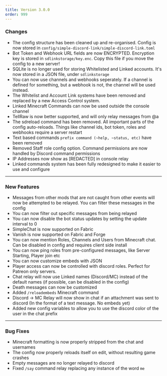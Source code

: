 ```yaml
---
title: Version 3.0.0
order: 999
---
```


### Changes

* The config structure has been cleaned up and re-organised. Config is now stored in `config/simple-discord-link/simple-discord-link.toml`
* Bot Token and Webhook URL fields are now ENCRYPTED. Encryption key is stored in `sdlinkstorage/key.enc`. Copy this file if you move the config to a new server!
* SQLite is no longer used for storing Whitelisted and Linked accounts. It's now stored in a JSON file, under `sdlinkstorage`
* You can now use channels and webhooks seperately. If a channel is defined for something, but a webhook is not, the channel will be used instead.
* The Whitelist and Account Link systems have been removed and replaced by a new Access Control system.
* Linked Minecraft Commands can now be used outside the console channel
* TellRaw is now better supported, and will only relay messages from @a
* The sdreload command has been removed. All important parts of the config auto-reloads. Things like channel ids, bot token, roles and webhooks require a server restart
* Text based commands `prefix command (~help, ~status, etc)` have been removed
* Removed Staff role config option. Command permissions are now handled by Discord command permissions
* IP Addresses now show as [REDACTED] in console relay
* Linked commands system has been fully redesigned to make it easier to use and configure


***

### New Features

* Messages from other mods that are not caught from other events will now be attempted to be relayed. You can filter these messages in the config
* You can now filter out specific messages from being relayed
* You can now disable the bot status updates by setting the update interval to 0
* SimpleChat is now supported on Fabric
* Vanish is now supported on Fabric and Forge
* You can now mention Roles, Channels and Users from Minecraft chat. Can be disabled in config and requires client side install
* You can now ping roles from pre-configured messages, like Server Starting, Player join etc
* You can now customize embeds with JSON
* Player access can now be controlled with discord roles. Perfect for Patreon only servers.
* Chat relay will now use Linked names (Discord/MC) instead of the default names (if possible, can be disabled in the config)
* Death messages can now be customized
* Added `/reloadembeds` Minecraft command
* Discord -> MC Relay will now show in chat if an attachment was sent to discord (In the format of a text message. No embeds yet)
* Added new config variables to allow you to use the discord color of the user in the chat prefix


***

### Bug Fixes

* Minecraft formatting is now properly stripped from the chat and usernames
* The config now properly reloads itself on edit, without resulting game crashes
* Empty messages are no longer relayed to discord
* Fixed `/say` command relay replacing any instance of the word `me`